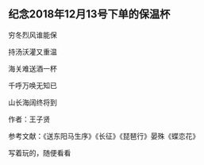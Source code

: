 ## 纪念2018年12月13号下单的保温杯

穷冬烈风谁能保

持汤沃灌又重温

海关难送酒一杯

千呼万唤无知已

山长海阔终将到



作者：王子贤

参考文献：《送东阳马生序》《长征》《琵琶行》晏殊《蝶恋花》

写着玩的，随便看看